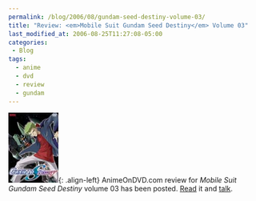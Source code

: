 ```yaml
---
permalink: /blog/2006/08/gundam-seed-destiny-volume-03/
title: "Review: <em>Mobile Suit Gundam Seed Destiny</em> Volume 03"
last_modified_at: 2006-08-25T11:27:08-05:00
categories:
 - Blog
tags:
  - anime
  - dvd
  - review
  - gundam
---
```


![Mobile Suit Gundam Seed Destiny Volume 03](/assets/images/reviews/gundam_seed_destiny-volume03.jpg){: .align-left}
AnimeOnDVD.com review for _Mobile Suit Gundam Seed Destiny_ volume 03 has been posted.  [Read](http://www.animeondvd.com/reviews2/disc_reviews/5350.php)
it and [talk](http://www.animeondvd.com/forum/showtopic.php?tid/12322/).